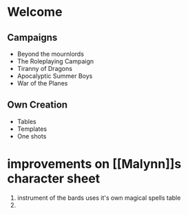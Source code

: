 # Welcome

## Campaigns

- Beyond the mournlords
- The Roleplaying Campaign
- Tiranny of Dragons
- Apocalyptic Summer Boys
- War of the Planes

## Own Creation

- Tables
- Templates
- One shots

# improvements on [[Malynn]]s character sheet
1. instrument of the bards uses it's own magical spells table
2. 